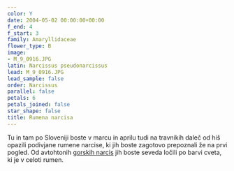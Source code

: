 ```yaml
---
color: Y
date: 2004-05-02 00:00:00+00:00
f_end: 4
f_start: 3
family: Amaryllidaceae
flower_type: B
image:
- M_9_0916.JPG
latin: Narcissus pseudonarcissus
lead: M_9_0916.JPG
lead_sample: false
order: Narcissus
parallel: false
petals: 6
petals_joined: false
star_shape: false
title: Rumena narcisa
---
```

Tu in tam po Sloveniji boste v marcu in aprilu tudi na travnikih daleč od hiš opazili podivjane rumene narcise, ki jih boste zagotovo prepoznali že na prvi pogled. Od avtohtonih [gorskih narcis](../narcissuspoeticusradiiflorus/) jih boste seveda ločili po barvi cveta, ki je v celoti rumen.
